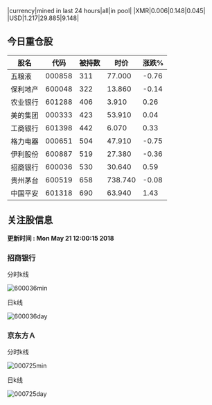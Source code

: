 |currency|mined in last 24 hours|all|in pool|
|XMR|0.006|0.148|0.045|
|USD|1.217|29.885|9.148|

## 今日重仓股 

|股名|代码|被持数|时价|涨跌%|
|---|---|---|---|---|
|五粮液|000858|311|77.000|-0.76|
|保利地产|600048|322|13.860|-0.14|
|农业银行|601288|406|3.910|0.26|
|美的集团|000333|423|53.910|0.04|
|工商银行|601398|442|6.070|0.33|
|格力电器|000651|504|47.910|-0.75|
|伊利股份|600887|519|27.380|-0.36|
|招商银行|600036|530|30.640|0.59|
|贵州茅台|600519|658|738.740|-0.08|
|中国平安|601318|690|63.940|1.43|

## 关注股信息
**更新时间 : Mon May 21 12:00:15 2018**
### 招商银行 
分时k线

![600036min](http://image.sinajs.cn/newchart/min/n/sh600036.gif)

日k线

![600036day](http://image.sinajs.cn/newchart/daily/n/sh600036.gif)

### 京东方Ａ 
分时k线

![000725min](http://image.sinajs.cn/newchart/min/n/sz000725.gif)

日k线

![000725day](http://image.sinajs.cn/newchart/daily/n/sz000725.gif)
